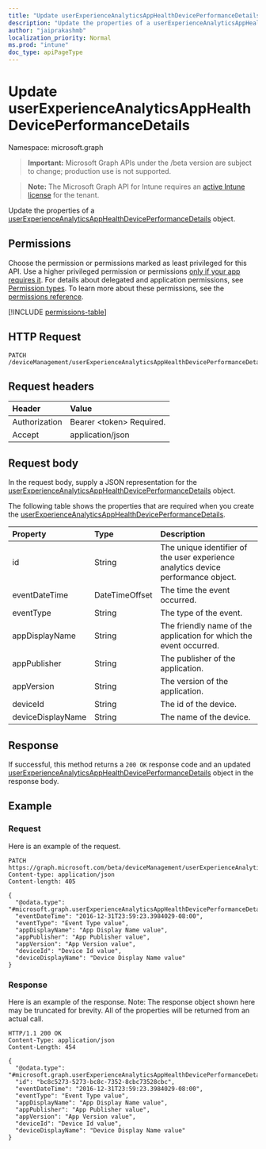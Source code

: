 ```yaml
---
title: "Update userExperienceAnalyticsAppHealthDevicePerformanceDetails"
description: "Update the properties of a userExperienceAnalyticsAppHealthDevicePerformanceDetails object."
author: "jaiprakashmb"
localization_priority: Normal
ms.prod: "intune"
doc_type: apiPageType
---
```


# Update userExperienceAnalyticsAppHealthDevicePerformanceDetails

Namespace: microsoft.graph

> **Important:** Microsoft Graph APIs under the /beta version are subject to change; production use is not supported.

> **Note:** The Microsoft Graph API for Intune requires an [active Intune license](https://go.microsoft.com/fwlink/?linkid=839381) for the tenant.

Update the properties of a [userExperienceAnalyticsAppHealthDevicePerformanceDetails](../resources/intune-devices-userexperienceanalyticsapphealthdeviceperformancedetails.md) object.

## Permissions
Choose the permission or permissions marked as least privileged for this API. Use a higher privileged permission or permissions [only if your app requires it](/graph/permissions-overview#best-practices-for-using-microsoft-graph-permissions). For details about delegated and application permissions, see [Permission types](/graph/permissions-overview#permission-types). To learn more about these permissions, see the [permissions reference](/graph/permissions-reference).

<!-- { "blockType": "permissions", "name": "intune_devices_userexperienceanalyticsapphealthdeviceperformancedetails_update" } -->
[!INCLUDE [permissions-table](../includes/permissions/intune-devices-userexperienceanalyticsapphealthdeviceperformancedetails-update-permissions.md)]

## HTTP Request
<!-- {
  "blockType": "ignored"
}
-->
``` http
PATCH /deviceManagement/userExperienceAnalyticsAppHealthDevicePerformanceDetails/{userExperienceAnalyticsAppHealthDevicePerformanceDetailsId}
```

## Request headers
|Header|Value|
|:---|:---|
|Authorization|Bearer &lt;token&gt; Required.|
|Accept|application/json|

## Request body
In the request body, supply a JSON representation for the [userExperienceAnalyticsAppHealthDevicePerformanceDetails](../resources/intune-devices-userexperienceanalyticsapphealthdeviceperformancedetails.md) object.

The following table shows the properties that are required when you create the [userExperienceAnalyticsAppHealthDevicePerformanceDetails](../resources/intune-devices-userexperienceanalyticsapphealthdeviceperformancedetails.md).

|Property|Type|Description|
|:---|:---|:---|
|id|String|The unique identifier of the user experience analytics device performance object.|
|eventDateTime|DateTimeOffset|The time the event occurred.|
|eventType|String|The type of the event.|
|appDisplayName|String|The friendly name of the application for which the event occurred.|
|appPublisher|String|The publisher of the application.|
|appVersion|String|The version of the application.|
|deviceId|String|The id of the device.|
|deviceDisplayName|String|The name of the device.|



## Response
If successful, this method returns a `200 OK` response code and an updated [userExperienceAnalyticsAppHealthDevicePerformanceDetails](../resources/intune-devices-userexperienceanalyticsapphealthdeviceperformancedetails.md) object in the response body.

## Example

### Request
Here is an example of the request.
``` http
PATCH https://graph.microsoft.com/beta/deviceManagement/userExperienceAnalyticsAppHealthDevicePerformanceDetails/{userExperienceAnalyticsAppHealthDevicePerformanceDetailsId}
Content-type: application/json
Content-length: 405

{
  "@odata.type": "#microsoft.graph.userExperienceAnalyticsAppHealthDevicePerformanceDetails",
  "eventDateTime": "2016-12-31T23:59:23.3984029-08:00",
  "eventType": "Event Type value",
  "appDisplayName": "App Display Name value",
  "appPublisher": "App Publisher value",
  "appVersion": "App Version value",
  "deviceId": "Device Id value",
  "deviceDisplayName": "Device Display Name value"
}
```

### Response
Here is an example of the response. Note: The response object shown here may be truncated for brevity. All of the properties will be returned from an actual call.
``` http
HTTP/1.1 200 OK
Content-Type: application/json
Content-Length: 454

{
  "@odata.type": "#microsoft.graph.userExperienceAnalyticsAppHealthDevicePerformanceDetails",
  "id": "bc8c5273-5273-bc8c-7352-8cbc73528cbc",
  "eventDateTime": "2016-12-31T23:59:23.3984029-08:00",
  "eventType": "Event Type value",
  "appDisplayName": "App Display Name value",
  "appPublisher": "App Publisher value",
  "appVersion": "App Version value",
  "deviceId": "Device Id value",
  "deviceDisplayName": "Device Display Name value"
}
```
